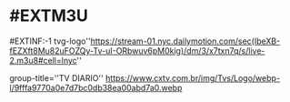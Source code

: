 # #EXTM3U

#EXTINF:-1 tvg-logo''https://stream-01.nyc.dailymotion.com/sec(IbeXB-fEZXft8Mu82uFOZQy-Tv-uI-ORbwuv6pM0kig)/dm/3/x7txn7q/s/live-2.m3u8#cell=lnyc''

group-title=''TV DIARIO''
https://www.cxtv.com.br/img/Tvs/Logo/webp-l/9fffa9770a0e7d7bc0db38ea00abd7a0.webp
